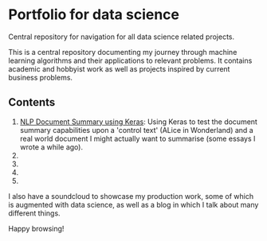 # Portfolio for data science
Central repository for navigation for all data science related projects.

This is a central repository documenting my journey through machine learning algorithms and their applications to relevant problems. It contains academic and hobbyist work as well as projects inspired by current business problems.

## Contents
1. [NLP Document Summary using Keras](https://github.com/MrFlygerian/NLP-Document-Summary): Using Keras to test the document summary capabilities upon a 'control text' (ALice in Wonderland) and a real world document I might actually want to summarise (some essays I wrote a while ago).
2.
3.
4.
5.


I also have a soundcloud to showcase my production work, some of which is augmented with data science, as well as a blog in which I talk about many different things. 

Happy browsing!
